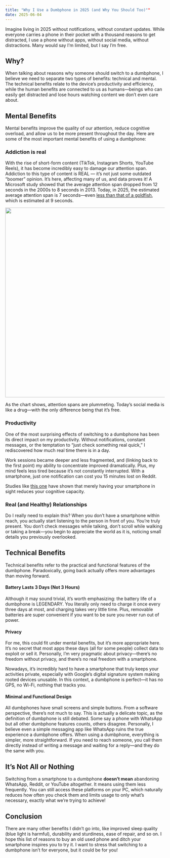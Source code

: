 ```yaml
---
title: "Why I Use a Dumbphone in 2025 (and Why You Should Too)""
date: 2025-06-04
---
```


Imagine living in 2025 without notifications, without constant updates. While everyone carries a phone in their pocket with a thousand reasons to get distracted, I use a phone without apps, without social media, without distractions. Many would say I’m limited, but I say I’m free.

## Why?

When talking about reasons why someone should switch to a dumbphone, I believe we need to separate two types of benefits: technical and mental. The technical benefits relate to the device’s productivity and efficiency, while the human benefits are connected to us as humans—beings who can easily get distracted and lose hours watching content we don’t even care about.

## Mental Benefits
Mental benefits improve the quality of our attention, reduce cognitive overload, and allow us to be more present throughout the day. Here are some of the most important mental benefits of using a dumbphone:

### Addiction is real
With the rise of short-form content (TikTok, Instagram Shorts, YouTube Reels), it has become incredibly easy to damage our attention span. Addiction to this type of content is REAL — it’s not just some outdated “boomer” opinion. It’s here, affecting many of us, and data proves it! A Microsoft study showed that the average attention span dropped from 12 seconds in the 2000s to 8 seconds in 2013. Today, in 2025, the estimated average attention span is 7 seconds—even [less than that of a goldfish](https://time.com/3858309/attention-spans-goldfish/), which is estimated at 9 seconds.

<div align="center">
    <img src="/images/soglia_attenzione.jpg" width="600px">
</div>

As the chart shows, attention spans are plummeting. Today’s social media is like a drug—with the only difference being that it’s free.

### Productivity
One of the most surprising effects of switching to a dumbphone has been its direct impact on my productivity. Without notifications, constant messages, or the temptation to “just check something real quick,” I rediscovered how much real time there is in a day. 

Work sessions became deeper and less fragmented, and (linking back to the first point) my ability to concentrate improved dramatically. Plus, my mind feels less tired because it’s not constantly interrupted. With a smartphone, just one notification can cost you 15 minutes lost on Reddit. 

Studies like [this one](https://www.researchgate.net/publication/315966604_Brain_Drain_The_Mere_Presence_of_One's_Own_Smartphone_Reduces_Available_Cognitive_Capacity) have shown that merely having your smartphone in sight reduces your cognitive capacity.

### Real (and Healthy) Relationships

Do I really need to explain this? When you don’t have a smartphone within reach, you actually start listening to the person in front of you. You’re truly present. You don’t check messages while talking, don’t scroll while walking or taking a break—you begin to appreciate the world as it is, noticing small details you previously overlooked.

## Technical Benefits

Technical benefits refer to the practical and functional features of the dumbphone. Paradoxically, going back actually offers more advantages than moving forward.

#### Battery Lasts 3 Days (Not 3 Hours)

Although it may sound trivial, it’s worth emphasizing: the battery life of a dumbphone is LEGENDARY. You literally only need to charge it once every three days at most, and charging takes very little time. Plus, removable batteries are super convenient if you want to be sure you never run out of power.

#### Privacy

For me, this could fit under mental benefits, but it’s more appropriate here. It’s no secret that most apps these days (all for some people) collect data to exploit or sell it. Personally, I’m very pragmatic about privacy—there’s no freedom without privacy, and there’s no real freedom with a smartphone. 

Nowadays, it’s incredibly hard to have a smartphone that truly keeps your activities private, especially with Google’s digital signature system making rooted devices unusable. In this context, a dumbphone is perfect—it has no GPS, no Wi-Fi, nothing that tracks you.

#### Minimal and Functional Design

All dumbphones have small screens and simple buttons. From a software perspective, there’s not much to say. This is actually a delicate topic, as the definition of dumbphone is still debated. Some say a phone with WhatsApp but all other dumbphone features counts, others disagree. Personally, I believe even a simple messaging app like WhatsApp ruins the true experience a dumbphone offers. When using a dumbphone, everything is simpler, more straightforward. If you need to reach someone, you call them directly instead of writing a message and waiting for a reply—and they do the same with you.

## It’s Not All or Nothing

Switching from a smartphone to a dumbphone **doesn’t mean** abandoning WhatsApp, Reddit, or YouTube altogether. It means using them less frequently. You can still access these platforms on your PC, which naturally reduces how often you check them and limits usage to only what’s necessary, exactly what we’re trying to achieve!

## Conclusion

There are many other benefits I didn’t go into, like improved sleep quality (blue light is harmful), durability and sturdiness, ease of repair, and so on. I hope this list of reasons to buy an old used phone and ditch your smartphone inspires you to try it. I want to stress that switching to a dumbphone isn’t for everyone, but it could be for you!
